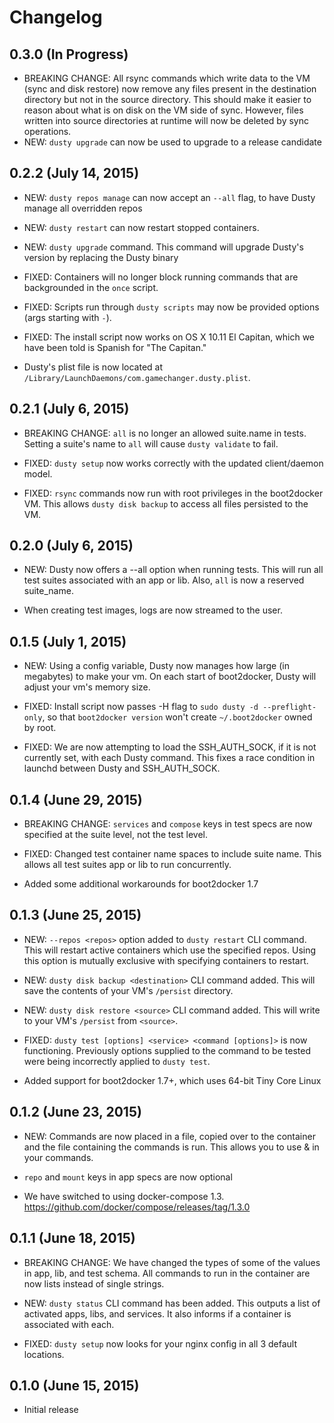 # Changelog

## 0.3.0 (In Progress)
 * BREAKING CHANGE: All rsync commands which write data to the VM (sync and disk restore) now remove any files present in the destination directory but not in the source directory. This should make it easier to reason about what is on disk on the VM side of sync. However, files written into source directories at runtime will now be deleted by sync operations.
 * NEW: `dusty upgrade` can now be used to upgrade to a release candidate

## 0.2.2 (July 14, 2015)
 * NEW: `dusty repos manage` can now accept an `--all` flag, to have Dusty manage all overridden repos
 * NEW: `dusty restart` can now restart stopped containers.
 * NEW: `dusty upgrade` command.  This command will upgrade Dusty's version by replacing the Dusty binary

 * FIXED: Containers will no longer block running commands that are backgrounded in the `once` script.
 * FIXED: Scripts run through `dusty scripts` may now be provided options (args starting with `-`).
 * FIXED: The install script now works on OS X 10.11 El Capitan, which we have been told is Spanish for "The Capitan."

 * Dusty's plist file is now located at `/Library/LaunchDaemons/com.gamechanger.dusty.plist`.

## 0.2.1 (July 6, 2015)
  * BREAKING CHANGE: `all` is no longer an allowed suite.name in tests.  Setting a suite's name to `all` will cause `dusty validate` to fail.

  * FIXED: `dusty setup` now works correctly with the updated client/daemon model.
  * FIXED: `rsync` commands now run with root privileges in the boot2docker VM. This allows `dusty disk backup` to access all files persisted to the VM.

## 0.2.0 (July 6, 2015)
  * NEW: Dusty now offers a --all option when running tests.  This will run all test suites associated with an app or lib. Also, `all` is now a reserved suite_name.

  * When creating test images, logs are now streamed to the user.

## 0.1.5 (July 1, 2015)
  * NEW: Using a config variable, Dusty now manages how large (in megabytes) to make your vm.  On each start of boot2docker, Dusty will adjust your vm's memory size.

  * FIXED: Install script now passes -H flag to `sudo dusty -d --preflight-only`, so that `boot2docker version` won't create `~/.boot2docker` owned by root.
  * FIXED: We are now attempting to load the SSH_AUTH_SOCK, if it is not currently set, with each Dusty command. This fixes a race condition in launchd between Dusty and SSH_AUTH_SOCK.

## 0.1.4 (June 29, 2015)
  * BREAKING CHANGE: `services` and `compose` keys in test specs are now specified at the suite level, not the test level.

  * FIXED: Changed test container name spaces to include suite name. This allows all test suites app or lib to run concurrently.

  * Added some additional workarounds for boot2docker 1.7

## 0.1.3 (June 25, 2015)
  * NEW: `--repos <repos>` option added to `dusty restart` CLI command.  This will restart active containers which use the specified repos.  Using this option is mutually exclusive with specifying containers to restart.
  * NEW: `dusty disk backup <destination>` CLI command added.  This will save the contents of your VM's `/persist` directory.
  * NEW: `dusty disk restore <source>` CLI command added.  This will write to your VM's `/persist` from `<source>`.

  * FIXED: `dusty test [options] <service> <command [options]>` is now functioning. Previously options supplied to the command to be tested were being incorrectly applied to `dusty test`.

  * Added support for boot2docker 1.7+, which uses 64-bit Tiny Core Linux

## 0.1.2 (June 23, 2015)
  * NEW: Commands are now placed in a file, copied over to the container and the file containing the commands is run. This allows you to use & in your commands.

  * `repo` and `mount` keys in app specs are now optional
  * We have switched to using docker-compose 1.3. https://github.com/docker/compose/releases/tag/1.3.0

## 0.1.1 (June 18, 2015)
  * BREAKING CHANGE: We have changed the types of some of the values in app, lib, and test schema.  All commands to run in the container are now lists instead of single strings.

  * NEW: `dusty status` CLI command has been added.  This outputs a list of activated apps, libs, and services. It also informs if a container is associated with each.

  * FIXED: `dusty setup` now looks for your nginx config in all 3 default locations.

## 0.1.0 (June 15, 2015)
  * Initial release

